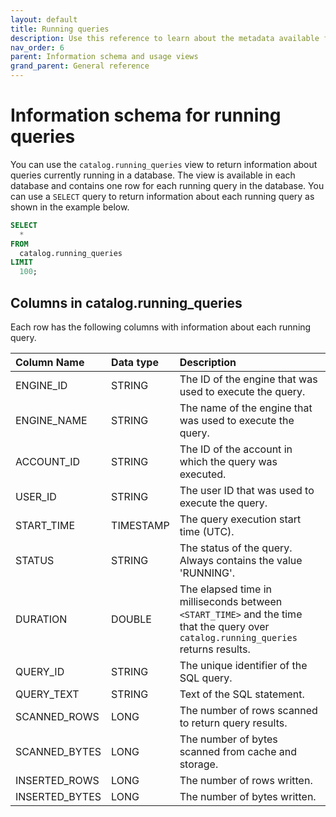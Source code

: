 ```yaml
---
layout: default
title: Running queries
description: Use this reference to learn about the metadata available for running queries in Firebolt using the information schema.
nav_order: 6
parent: Information schema and usage views
grand_parent: General reference
---
```


# Information schema for running queries

You can use the `catalog.running_queries` view to return information about queries currently running in a database. The view is available in each database and contains one row for each running query in the database. You can use a `SELECT` query to return information about each running query as shown in the example below.

```sql
SELECT
  *
FROM
  catalog.running_queries
LIMIT
  100;
```

## Columns in catalog.running_queries

Each row has the following columns with information about each running query.

| Column Name                 | Data type | Description |
| :---------------------------| :---------| :---------- |
| ENGINE_ID                   | STRING    | The ID of the engine that was used to execute the query. |
| ENGINE_NAME                 | STRING    | The name of the engine that was used to execute the query. |
| ACCOUNT_ID                  | STRING    | The ID of the account in which the query was executed. |
| USER_ID                     | STRING    | The user ID that was used to execute the query. |
| START_TIME                  | TIMESTAMP | The query execution start time (UTC). |
| STATUS                      | STRING    | The status of the query. Always contains the value 'RUNNING'. |
| DURATION                    | DOUBLE    | The elapsed time in milliseconds between `<START_TIME>` and the time that the query over `catalog.running_queries` returns results. |
| QUERY_ID                    | STRING    | The unique identifier of the SQL query. |
| QUERY_TEXT                  | STRING    | Text of the SQL statement. |
| SCANNED_ROWS                | LONG      | The number of rows scanned to return query results. |
| SCANNED_BYTES               | LONG      | The number of bytes scanned from cache and storage. |
| INSERTED_ROWS               | LONG      | The number of rows written. |
| INSERTED_BYTES              | LONG      | The number of bytes written. |
